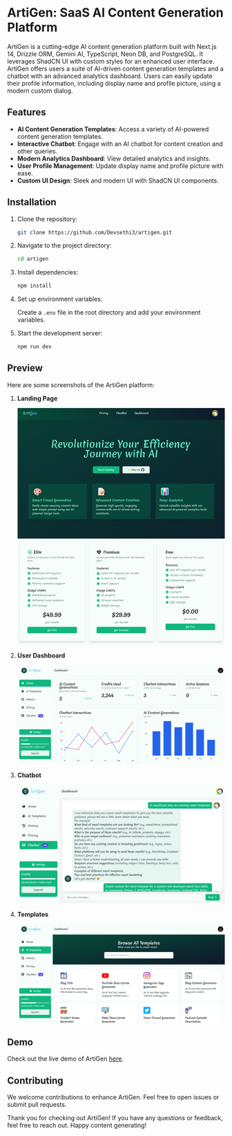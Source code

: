 # ArtiGen: SaaS AI Content Generation Platform

ArtiGen is a cutting-edge AI content generation platform built with Next.js 14, Drizzle ORM, Gemini AI, TypeScript, Neon DB, and PostgreSQL. It leverages ShadCN UI with custom styles for an enhanced user interface. ArtiGen offers users a suite of AI-driven content generation templates and a chatbot with an advanced analytics dashboard. Users can easily update their profile information, including display name and profile picture, using a modern custom dialog.

## Features

- **AI Content Generation Templates**: Access a variety of AI-powered content generation templates.
- **Interactive Chatbot**: Engage with an AI chatbot for content creation and other queries.
- **Modern Analytics Dashboard**: View detailed analytics and insights.
- **User Profile Management**: Update display name and profile picture with ease.
- **Custom UI Design**: Sleek and modern UI with ShadCN UI components.

## Installation

1. Clone the repository:

   ```bash
   git clone https://github.com/Devsethi3/artigen.git
   ```

2. Navigate to the project directory:

   ```bash
   cd artigen
   ```

3. Install dependencies:

   ```bash
   npm install
   ```

4. Set up environment variables:

   Create a `.env` file in the root directory and add your environment variables.

5. Start the development server:

   ```bash
   npm run dev
   ```

## Preview

Here are some screenshots of the ArtiGen platform:

1. **Landing Page**

   ![Landing Page](Landing_page.png)

2. **User Dashboard**

   ![User Dashboard](Dashboard_image.png)

3. **Chatbot**

   ![Chatbot](Chatbot_image.png)

4. **Templates**

   ![Templates](Templates_image.png)

## Demo

Check out the live demo of ArtiGen [here](https://artigen-nine.vercel.app).

## Contributing

We welcome contributions to enhance ArtiGen. Feel free to open issues or submit pull requests.

Thank you for checking out ArtiGen! If you have any questions or feedback, feel free to reach out. Happy content generating!
